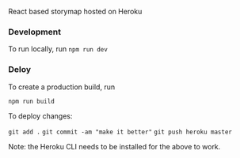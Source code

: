 React based storymap hosted on Heroku

### Development

To run locally, run
`npm run dev`
### Deloy

To create a production build, run

`npm run build`

To deploy changes:

`git add .`
`git commit -am "make it better"`
`git push heroku master`

Note: the Heroku CLI needs to be installed for the above to work. 